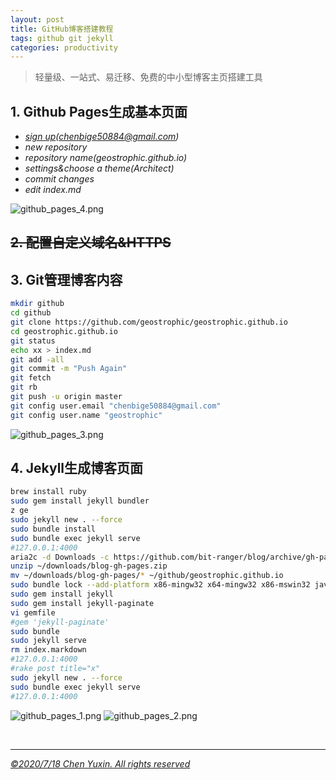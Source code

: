 ```yaml
---
layout: post
title: GitHub博客搭建教程
tags: github git jekyll
categories: productivity
---
```


> 轻量级、一站式、易迁移、免费的中小型博客主页搭建工具

## 1. Github Pages生成基本页面

- _[sign up](github.com)(chenbige50884@gmail.com)_
- _new repository_
- _repository name(geostrophic.github.io)_
- _settings&choose a theme(Architect)_
- _commit changes_
- _edit index.md_

![github_pages_4.png](https://i.loli.net/2020/07/18/lzXRLAYHb8vQDyr.jpg)

## ~~2. 配置自定义域名&HTTPS~~

## 3. Git管理博客内容

```zsh
mkdir github
cd github
git clone https://github.com/geostrophic/geostrophic.github.io
cd geostrophic.github.io
git status
echo xx > index.md
git add -all
git commit -m "Push Again"
git fetch
git rb
git push -u origin master
git config user.email "chenbige50884@gmail.com"
git config user.name "geostrophic"
```

![github_pages_3.png](https://i.loli.net/2020/07/18/pSDcayx53LQZjb4.png)

## 4. Jekyll生成博客页面

```zsh
brew install ruby
sudo gem install jekyll bundler
z ge
sudo jekyll new . --force
sudo bundle install
sudo bundle exec jekyll serve
#127.0.0.1:4000
aria2c -d Downloads -c https://github.com/bit-ranger/blog/archive/gh-pages.zip
unzip ~/downloads/blog-gh-pages.zip
mv ~/downloads/blog-gh-pages/* ~/github/geostrophic.github.io
sudo bundle lock --add-platform x86-mingw32 x64-mingw32 x86-mswin32 java
sudo gem install jekyll
sudo gem install jekyll-paginate
vi gemfile
#gem 'jekyll-paginate'
sudo bundle
sudo jekyll serve
rm index.markdown
#127.0.0.1:4000
#rake post title="x"
sudo jekyll new . --force
sudo bundle exec jekyll serve
#127.0.0.1:4000
```

![github_pages_1.png](https://i.loli.net/2020/07/18/1Ssbpk3jAYlGTnd.png)
![github_pages_2.png](https://i.loli.net/2020/07/18/M8hOdycWnfGR21N.png)

<br/>

---

<u>_&copy;2020/7/18 Chen Yuxin. All rights reserved_</u>

